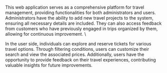 This web application serves as a comprehensive platform for travel management, providing functionalities for both administrators and users. Administrators have the ability to add new travel projects to the system, ensuring all necessary details are included. They can also access feedback from customers who have previously engaged in trips organized by them, allowing for continuous improvement. \\

In the user side, individuals can explore and reserve tickets for various travel options. Through filtering conditions, users can customize their search and view the associated prices. Additionally, users have the opportunity to provide feedback on their travel experiences, contributing valuable insights for future improvements.

